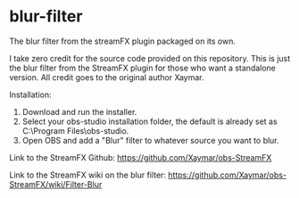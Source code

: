 # blur-filter
The blur filter from the streamFX plugin packaged on its own.

I take zero credit for the source code provided on this repository. This is just the blur filter from the StreamFX plugin for
those who want a standalone version. All credit goes to the original author Xaymar.

Installation:
1) Download and run the installer.
2) Select your obs-studio installation folder, the default is already set as C:\Program Files\obs-studio.
3) Open OBS and add a "Blur" filter to whatever source you want to blur.


Link to the StreamFX Github: https://github.com/Xaymar/obs-StreamFX

Link to the StreamFX wiki on the blur filter: https://github.com/Xaymar/obs-StreamFX/wiki/Filter-Blur
